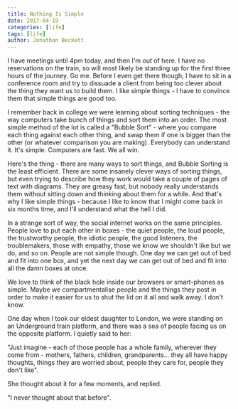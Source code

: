 ```yaml
---
title: Nothing Is Simple
date: 2017-04-19
categories: [life]
tags: [life]
author: Jonathan Beckett
---
```


I have meetings until 4pm today, and then I'm out of here. I have no reservations on the train, so will most likely be standing up for the first three hours of the journey. Go me. Before I even get there though, I have to sit in a conference room and try to dissuade a client from being too clever about the thing they want us to build them. I like simple things - I have to convince them that simple things are good too.

I remember back in college we were learning about sorting techniques - the way computers take bunch of things and sort them into an order. The most simple method of the lot is called a "Bubble Sort" - where you compare each thing against each other thing, and swap them if one is bigger than the other (or whatever comparison you are making). Everybody can understand it. It's simple. Computers are fast. We all win.

Here's the thing - there are many ways to sort things, and Bubble Sorting is the least efficient. There are some insanely clever ways of sorting things, but even trying to describe how they work would take a couple of pages of text with diagrams. They are greasy fast, but nobody really understands them without sitting down and thinking about them for a while. And that's why I like simple things - because I like to know that I might come back in six months time, and I'll understand what the hell I did.

In a strange sort of way, the social internet works on the same principles. People love to put each other in boxes - the quiet people, the loud people, the trustworthy people, the idiotic people, the good listeners, the troublemakers, those with empathy, those we know we shouldn't like but we do, and so on. People are not simple though. One day we can get out of bed and fit into one box, and yet the next day we can get out of bed and fit into all the damn boxes at once.

We love to think of the black hole inside our browsers or smart-phones as simple. Maybe we compartmentalise people and the things they post in order to make it easier for us to shut the lid on it all and walk away. I don't know.

One day when I took our eldest daughter to London, we were standing on an Underground train platform, and there was a sea of people facing us on the opposite platform. I quietly said to her:

"Just imagine - each of those people has a whole family, wherever they come from - mothers, fathers, children, grandparents... they all have happy thoughts, things they are worried about, people they care for, people they don't like".

She thought about it for a few moments, and replied.

"I never thought about that before".
